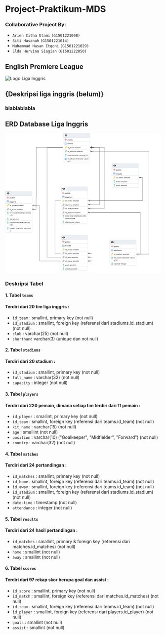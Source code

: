 # Project-Praktikum-MDS
### Collaborative Project By:
- `Arien Citha Utami` `(G1501221008)`
- `Siti Hasanah` `(G1501221014)`
- `Muhammad Hasan Itqoni` `(G1501221029)`
- `Elda Hervina Siagian` `(G1501222050)`

## English Premiere League
![Logo Liga Inggris](https://img1.cgtrader.com/items/2993191/16987f1126/english-premier-league-logo-3d-model-obj-fbx-ma-stl-ztl.jpg)

## {Deskripsi liga inggris (belum)}
### blablablabla

## ERD Database Liga Inggris
![ERD Database Liga Inggris](https://github.com/Kelompok4MDS/Project-Praktikum-MDS/blob/main/ERD%20Liga%20Inggris.png?raw=true "ERD DatabaseLiga Inggris")

### Deskripsi Tabel
#### 1. Tabel `teams`
#### Terdiri dari 20 tim liga inggris :
- `id_team` : smallint, primary key (not null)
- `id_stadium` : smallint, foreign key (referensi dari stadiums.id_stadium) (not null)
- `club` : varchar(25) (not null)
- `shorthand` varchar(3) (unique dan not null)

#### 2. Tabel `stadiums`
#### Terdiri dari 20 stadium :
- `id_stadium` : smallint, primary key (not null)
- `full_name` : varchar(32) (not null)
- `capacity` : integer (not null)

#### 3. Tabel `players`
#### Terdiri dari 220 pemain, dimana setiap tim terdiri dari 11 pemain :
- `id_player` : smallint, primary key (not null)
- `id_team` : smallint, foreign key (referensi dari teams.id_team) (not null)
- `kit_name` : varchar(15) (not null)
- `age` : smallint (not null)
- `position` : varchar(10) ("Goalkeeper", "Midfielder", "Forward") (not null)
- `country` : varchar(32) (not null)

#### 4. Tabel `matches`
#### Terdiri dari 24 pertandingan :
- `id_matches` : smallint, primary key (not null)
- `id_home` : smallint, foreign key (referensi dari teams.id_team) (not null)
- `id_away` : smallint, foreign key (referensi dari teams.id_team) (not null)
- `id_stadium` : smallint, foreign key (referensi dari stadiums.id_stadium) (not null)
- `date-time` : timestamp (not null)
- `attendance` : integer (not null)

#### 5. Tabel `results`
#### Terdiri dari 24 hasil pertandingan :
- `id_matches` : smallint, primary & foreign key (referensi dari matches.id_matches) (not null)
- `home` : smallint (not null)
- `away` : smallint (not null)

#### 6. Tabel `scores`
#### Terdiri dari 97 rekap skor berupa goal dan assist :
- `id_score` : smallint, primary key (not null)
- `id_match` : smallint, foreign key (referensi dari matches.id_matches) (not null)
- `id_team` : smallint, foreign key (referensi dari teams.id_team) (not null)
- `id_player` : smallint, foreign key (referensi dari players.id_player) (not null)
- `goals` : smallint (not null)
- `assist` : smallint (not null)

